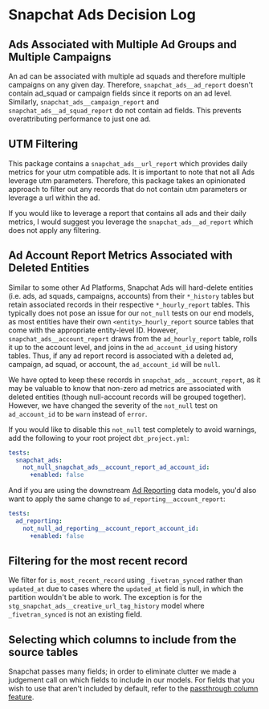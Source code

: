 # Snapchat Ads Decision Log
## Ads Associated with Multiple Ad Groups and Multiple Campaigns
An ad can be associated with multiple ad squads and therefore multiple campaigns on any given day. Therefore, `snapchat_ads__ad_report` doesn't contain ad_squad or campaign fields since it reports on an ad level. Similarly, `snapchat_ads__campaign_report` and `snapchat_ads__ad_squad_report` do not contain ad fields. This prevents overattributing performance to just one ad.

## UTM Filtering
This package contains a `snapchat_ads__url_report` which provides daily metrics for your utm compatible ads. It is important to note that not all Ads leverage utm parameters. Therefore, this package takes an opinionated approach to filter out any records that do not contain utm parameters or leverage a url within the ad.

If you would like to leverage a report that contains all ads and their daily metrics, I would suggest you leverage the `snapchat_ads__ad_report` which does not apply any filtering.

## Ad Account Report Metrics Associated with Deleted Entities
Similar to some other Ad Platforms, Snapchat Ads will hard-delete entities (i.e. ads, ad squads, campaigns, accounts) from their `*_history` tables but retain associated records in their respective `*_hourly_report` tables. This typically does not pose an issue for our `not_null` tests on our end models, as most entities have their own `<entity>_hourly_report` source tables that come with the appropriate entity-level ID. However, `snapchat_ads__account_report` draws from the `ad_hourly_report` table, rolls it up to the account level, and joins in the `ad_account_id` using history tables. Thus, if any ad report record is associated with a deleted ad, campaign, ad squad, or account, the `ad_account_id` will be `null`.

We have opted to keep these records in `snapchat_ads__account_report`, as it may be valuable to know that non-zero ad metrics are associated with deleted entities (though null-account records will be grouped together). However, we have changed the severity of the `not_null` test on `ad_account_id` to be `warn` instead of `error`.

If you would like to disable this `not_null` test completely to avoid warnings, add the following to your root project `dbt_project.yml`:
```yml
tests:
  snapchat_ads:
    not_null_snapchat_ads__account_report_ad_account_id:
      +enabled: false
```

And if you are using the downstream [Ad Reporting](https://github.com/fivetran/dbt_ad_reporting/) data models, you'd also want to apply the same change to `ad_reporting__account_report`:
```yml
tests:
  ad_reporting:
    not_null_ad_reporting__account_report_account_id:
      +enabled: false
```

## Filtering for the most recent record 
We filter for `is_most_recent_record` using `_fivetran_synced` rather than `updated_at` due to cases where the `updated_at` field is null, in which the partition wouldn't be able to work. The exception is for the `stg_snapchat_ads__creative_url_tag_history` model where `_fivetran_synced` is not an existing field.

## Selecting which columns to include from the source tables
Snapchat passes many fields; in order to eliminate clutter we made a judgement call on which fields to include in our models. For fields that you wish to use that aren't included by default, refer to the [passthrough column feature](https://github.com/fivetran/dbt_snapchat_ads/blob/feature/v2_updates/README.md#passing-through-additional-metrics). 